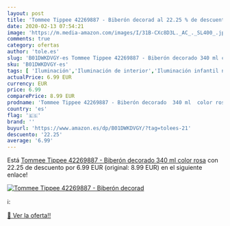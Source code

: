 ```yaml
---
layout: post
title: 'Tommee Tippee 42269887 - Biberón decorad al 22.25 % de descuento'
date: 2020-02-13 07:54:21
image: 'https://m.media-amazon.com/images/I/31B-CXc8D3L._AC_._SL400_.jpg'
comments: true
category: ofertas
author: 'tole.es'
slug: 'B01DWKDVGY-es Tommee Tippee 42269887 - Biberón decorado 340 ml color rosa'
sku: 'B01DWKDVGY-es'
tags: [ 'Iluminación','Iluminación de interior','Iluminación infantil nocturna','Lámparas e iluminación infantil','Monos para bebés niño','Ropa','Ropa de una pieza para bebés niño','Ropa para bebés','Ropa para bebés niño','biberón','tommee', ]
actualPrice: 6.99 EUR
currency: EUR
price: 6.99
comparePrice: 8.99 EUR
prodname: 'Tommee Tippee 42269887 - Biberón decorado  340 ml  color rosa'
country: 'es'
flag: '🇪🇸'
brand: ''
buyurl: 'https://www.amazon.es/dp/B01DWKDVGY/?tag=tolees-21'
descuento: '22.25'
average: '6.99'
---
```


Está [Tommee Tippee 42269887 - Biberón decorado  340 ml  color rosa](https://www.amazon.es/dp/B01DWKDVGY/?tag=tolees-21) con 22.25 de descuento por 6.99 EUR (original: 8.99 EUR) en el siguiente enlace!

[![Tommee Tippee 42269887 - Biberón decorad](https://m.media-amazon.com/images/I/31B-CXc8D3L._AC_._SL400_.jpg)](https://www.amazon.es/dp/B01DWKDVGY/?tag=tolees-21)

ℹ️:


[🛒 Ver la oferta!!](https://www.amazon.es/dp/B01DWKDVGY/?tag=tolees-21)
